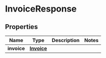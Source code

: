 

# InvoiceResponse

## Properties

Name | Type | Description | Notes
------------ | ------------- | ------------- | -------------
**invoice** | [**Invoice**](Invoice.md) |  | 




